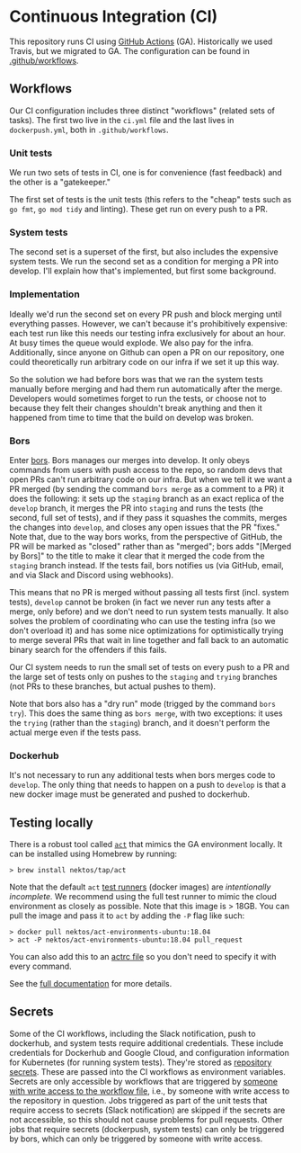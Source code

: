 # Continuous Integration (CI)

This repository runs CI using [GitHub Actions](https://docs.github.com/en/actions) (GA). Historically we used Travis, but we migrated to GA. The configuration can be found in [.github/workflows](.github/workflows).

## Workflows

Our CI configuration includes three distinct "workflows" (related sets of tasks). The first two live in the `ci.yml` file and the last lives in `dockerpush.yml`, both in `.github/workflows`.

### Unit tests

We run two sets of tests in CI, one is for convenience (fast feedback) and the other is a "gatekeeper."

The first set of tests is the unit tests (this refers to the "cheap" tests such as `go fmt`, `go mod tidy` and linting). These get run on every push to a PR.

### System tests

The second set is a superset of the first, but also includes the expensive system tests. We run the second set as a condition for merging a PR into develop. I'll explain how that's implemented, but first some background.

### Implementation

Ideally we'd run the second set on every PR push and block merging until everything passes. However, we can't because it's prohibitively expensive: each test run like this needs our testing infra exclusively for about an hour. At busy times the queue would explode. We also pay for the infra. Additionally, since anyone on Github can open a PR on our repository, one could theoretically run arbitrary code on our infra if we set it up this way.

So the solution we had before bors was that we ran the system tests manually before merging and had them run automatically after the merge. Developers would sometimes forget to run the tests, or choose not to because they felt their changes shouldn't break anything and then it happened from time to time that the build on develop was broken.

### Bors

Enter [bors](https://bors.tech/). Bors manages our merges into develop. It only obeys commands from users with push access to the repo, so random devs that open PRs can't run arbitrary code on our infra. But when we tell it we want a PR merged (by sending the command `bors merge` as a comment to a PR) it does the following: it sets up the `staging` branch as an exact replica of the `develop` branch, it merges the PR into `staging` and runs the tests (the second, full set of tests), and if they pass it squashes the commits, merges the changes into `develop`, and closes any open issues that the PR "fixes." Note that, due to the way bors works, from the perspective of GitHub, the PR will be marked as "closed" rather than as "merged"; bors adds "[Merged by Bors]" to the title to make it clear that it merged the code from the `staging` branch instead. If the tests fail, bors notifies us (via GitHub, email, and via Slack and Discord using webhooks).

This means that no PR is merged without passing all tests first (incl. system tests), `develop` cannot be broken (in fact we never run any tests after a merge, only before) and we don't need to run system tests manually. It also solves the problem of coordinating who can use the testing infra (so we don't overload it) and has some nice optimizations for optimistically trying to merge several PRs that wait in line together and fall back to an automatic binary search for the offenders if this fails.

Our CI system needs to run the small set of tests on every push to a PR and the large set of tests only on pushes to the `staging` and `trying` branches (not PRs to these branches, but actual pushes to them).

Note that bors also has a "dry run" mode (trigged by the command `bors try`). This does the same thing as `bors merge`, with two exceptions: it uses the `trying` (rather than the `staging`) branch, and it doesn't perform the actual merge even if the tests pass.

### Dockerhub

It's not necessary to run any additional tests when bors merges code to `develop`. The only thing that needs to happen on a push to `develop` is that a new docker image must be generated and pushed to dockerhub.

## Testing locally

There is a robust tool called [`act`](https://github.com/nektos/act) that mimics the GA environment locally. It can be installed using Homebrew by running:

```
> brew install nektos/tap/act
```

Note that the default `act` [test runners](https://github.com/nektos/act/blob/master/README.md#runners) (docker images) are _intentionally incomplete._ We recommend using the full test runner to mimic the cloud environment as closely as possible. Note that this image is > 18GB. You can pull the image and pass it to `act` by adding the `-P` flag like such:

```
> docker pull nektos/act-environments-ubuntu:18.04
> act -P nektos/act-environments-ubuntu:18.04 pull_request
```

You can also add this to an [actrc file](https://github.com/nektos/act/blob/master/README.md#configuration) so you don't need to specify it with every command.

See the [full documentation](https://github.com/nektos/act/blob/master/README.md) for more details.

## Secrets

Some of the CI workflows, including the Slack notification, push to dockerhub, and system tests require additional credentials. These include credentials for Dockerhub and Google Cloud, and configuration information for Kubernetes (for running system tests). They're stored as [repository secrets](https://docs.github.com/en/actions/reference/encrypted-secrets). These are passed into the CI workflows as environment variables. Secrets are only accessible by workflows that are triggered by [someone with write access to the workflow file](https://docs.github.com/en/free-pro-team@latest/actions/reference/encrypted-secrets#accessing-your-secrets), i.e., by someone with write access to the repository in question. Jobs triggered as part of the unit tests that require access to secrets (Slack notification) are skipped if the secrets are not accessible, so this should not cause problems for pull requests. Other jobs that require secrets (dockerpush, system tests) can only be triggered by bors, which can only be triggered by someone with write access.
